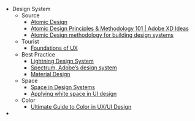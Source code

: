 - Design System
	- Source
		- [Atomic Design](https://atomicdesign.bradfrost.com/table-of-contents/)
		- [Atomic Design Principles & Methodology 101 | Adobe XD Ideas](https://xd.adobe.com/ideas/process/ui-design/atomic-design-principles-methodology-101/)
		- [Atomic Design methodology for building design systems](https://blog.kamathrohan.com/atomic-design-methodology-for-building-design-systems-f912cf714f53)
	- Tourist
		- [Foundations of UX](https://www.coursera.org/learn/foundations-user-experience-design)
	- Best Practice
		- [Lightning Design System](https://www.lightningdesignsystem.com/)
		- [Spectrum, Adobe’s design system](https://spectrum.adobe.com/)
		- [Material Design](https://m3.material.io/)
	- Space
		- [Space in Design Systems](https://medium.com/eightshapes-llc/space-in-design-systems-188bcbae0d62)
		- [Applying white space in UI design](https://uxdesign.cc/whitespace-in-ui-design-44e332c8e4a)
	- Color
		- [Ultimate Guide to Color in UX/UI Design](https://uxplanet.org/ultimate-guide-to-color-in-ux-ui-design-de8eb104b5d3)
-